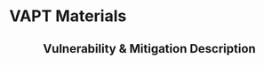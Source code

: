 <html>
<h1>
  <b>VAPT Materials</b>
  </h1>
<h2>
  <center>Vulnerability & Mitigation Description</center>
  </h2>
</html>
